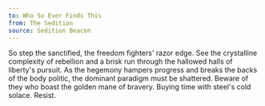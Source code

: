 ```yaml
---
to: Who So Ever Finds This
from: The Sedition
source: Sedition Beacon
---
```


So step the sanctified, the freedom fighters' razor edge.
See the crystalline complexity of rebellion and a brisk run through the hallowed halls of liberty's pursuit.
As the hegemony hampers progress and breaks the backs of the body politic, the dominant paradigm must be shattered.
Beware of they who boast the golden mane of bravery.
Buying time with steel's cold solace. Resist.
